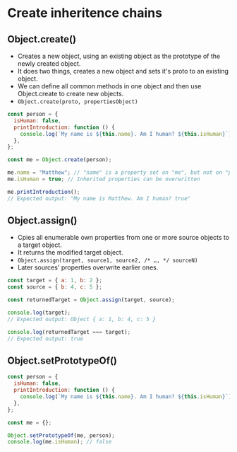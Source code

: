 # Create inheritence chains

## Object.create()

- Creates a new object, using an existing object as the prototype of the newly created object.
- It does two things, creates a new object and sets it's proto to an existing object.
- We can define all common methods in one object and then use Object.create to create new objects.
- `Object.create(proto, propertiesObject)`

``` javascript
const person = {
  isHuman: false,
  printIntroduction: function () {
    console.log(`My name is ${this.name}. Am I human? ${this.isHuman}`);
  },
};

const me = Object.create(person);

me.name = "Matthew"; // "name" is a property set on "me", but not on "person"
me.isHuman = true; // Inherited properties can be overwritten

me.printIntroduction();
// Expected output: "My name is Matthew. Am I human? true"

```

## Object.assign()

- Cpies all enumerable own properties from one or more source objects to a target object.
- It returns the modified target object.
- `Object.assign(target, source1, source2, /* …, */ sourceN)`
- Later sources' properties overwrite earlier ones.

``` javascript
const target = { a: 1, b: 2 };
const source = { b: 4, c: 5 };

const returnedTarget = Object.assign(target, source);

console.log(target);
// Expected output: Object { a: 1, b: 4, c: 5 }

console.log(returnedTarget === target);
// Expected output: true
```

## Object.setPrototypeOf()

``` javascript
const person = {
  isHuman: false,
  printIntroduction: function () {
    console.log(`My name is ${this.name}. Am I human? ${this.isHuman}`);
  },
};

const me = {};

Object.setPrototypeOf(me, person);
console.log(me.isHuman); // false

```
